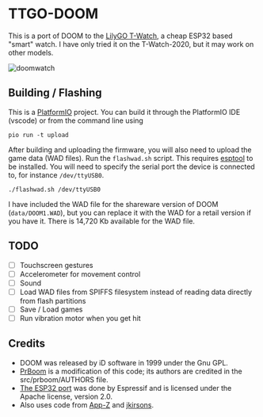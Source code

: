 TTGO-DOOM
=========

This is a port of DOOM to the [LilyGO T-Watch](https://www.tindie.com/products/ttgo/lilygor-ttgo-t-watch-2020/), a cheap ESP32 based "smart" watch. I have only tried it on the T-Watch-2020, but it may work on other models.

![doomwatch](https://user-images.githubusercontent.com/3131268/92416444-5cfcd400-f112-11ea-84e7-c824d945da85.png)

Building / Flashing
-------------------

This is a [PlatformIO](https://platformio.org/) project. You can build it through the PlatformIO IDE (vscode) or from the command line using

```
pio run -t upload
```

After building and uploading the firmware, you will also need to upload the game data (WAD files). Run the `flashwad.sh` script. This requires [esptool](https://github.com/espressif/esptool) to be installed. You will need to specify the serial port the device is connected to, for instance `/dev/ttyUSB0`.

```
./flashwad.sh /dev/ttyUSB0
```

I have included the WAD file for the shareware version of DOOM (`data/DOOM1.WAD`), but you can replace it with the WAD for a retail version if you have it. There is 14,720 Kb available for the WAD file.

TODO
----
- [ ] Touchscreen gestures
- [ ] Accelerometer for movement control
- [ ] Sound
- [ ] Load WAD files from SPIFFS filesystem instead of reading data directly from flash partitions
- [ ] Save / Load games
- [ ] Run vibration motor when you get hit

Credits
-------
* DOOM was released by iD software in 1999 under the Gnu GPL.
* [PrBoom](http://prboom.sourceforge.net/) is a modification of this code; its authors are credited in the src/prboom/AUTHORS file.
* [The ESP32 port](https://github.com/espressif/esp32-doom) was done by Espressif and is licensed under the Apache license, version 2.0.
* Also uses code from [App-Z](https://github.com/app-z/esp32-doom) and [jkirsons](https://github.com/jkirsons/doom-espidf).
